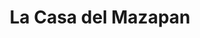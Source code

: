 ---
title: "La Casa del Mazapan"
url: /toledo/la-casa-del-mazapan-cuesta-pajaritos/
shop: Süßwaren
---